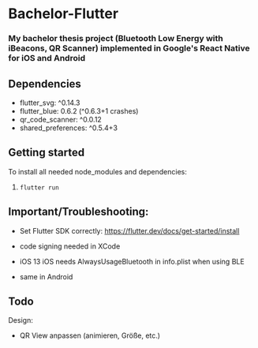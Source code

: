 # Bachelor-Flutter
### My bachelor thesis project (Bluetooth Low Energy with iBeacons, QR Scanner) implemented in Google's React Native for iOS and Android

## Dependencies
* flutter_svg: ^0.14.3
* flutter_blue: 0.6.2 (^0.6.3+1 crashes)
* qr_code_scanner: ^0.0.12
* shared_preferences: ^0.5.4+3

## Getting started
To install all needed node_modules and dependencies:
1. `flutter run`

## Important/Troubleshooting:
* Set Flutter SDK correctly: https://flutter.dev/docs/get-started/install

* code signing needed in XCode
* iOS 13 iOS needs AlwaysUsageBluetooth in info.plist when using BLE
* same in Android

## Todo
Design:
* QR View anpassen (animieren, Größe, etc.)
